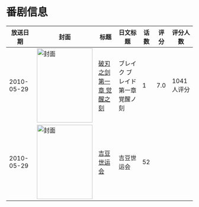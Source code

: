 # 番剧信息

|放送日期|封面|标题|日文标题|话数|评分|评分人数|
|---|---|---|---|---|---|---|
|2010-05-29|<img src="//lain.bgm.tv/pic/cover/c/a0/81/5498_rR8o3.jpg" alt="封面" style="width:150px;height:200px;object-fit:cover;">|[破刃之剑 第一章 觉醒之刻](https://bangumi.tv/subject/5498)|ブレイク ブレイド 第一章 覚醒ノ刻|1|7.0|1041人评分|
|2010-05-29|<img src="//lain.bgm.tv/pic/cover/c/fc/34/241343_mIgnF.jpg" alt="封面" style="width:150px;height:200px;object-fit:cover;">|[吉豆世运会](https://bangumi.tv/subject/241343)|吉豆世运会|52|||
